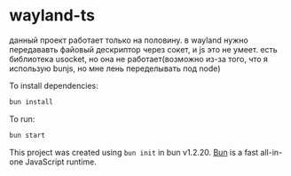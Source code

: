 # wayland-ts

данный проект работает только на половину.
в wayland нужно передававть файовый дескриптор через сокет, и js это не умеет.
есть библиотека usocket, но она не работает(возможно из-за того, что я использую bunjs, но мне лень переделывать под node)

To install dependencies:

```bash
bun install
```

To run:

```bash
bun start
```

This project was created using `bun init` in bun v1.2.20. [Bun](https://bun.com) is a fast all-in-one JavaScript runtime.
